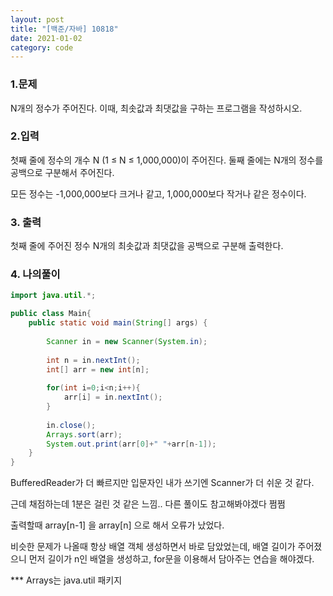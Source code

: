 ```yaml
---
layout: post
title: "[백준/자바] 10818"
date: 2021-01-02
category: code
---
```


### 1.문제

N개의 정수가 주어진다. 이때, 최솟값과 최댓값을 구하는 프로그램을 작성하시오.

### 2.입력

첫째 줄에 정수의 개수 N (1 ≤ N ≤ 1,000,000)이 주어진다. 둘째 줄에는 N개의 정수를 공백으로 구분해서 주어진다. 

모든 정수는 -1,000,000보다 크거나 같고, 1,000,000보다 작거나 같은 정수이다.

### 3. 출력

첫째 줄에 주어진 정수 N개의 최솟값과 최댓값을 공백으로 구분해 출력한다.

### 4. 나의풀이

````java
import java.util.*;

public class Main{
    public static void main(String[] args) {
        
        Scanner in = new Scanner(System.in);
        
        int n = in.nextInt();
        int[] arr = new int[n];
        
        for(int i=0;i<n;i++){
            arr[i] = in.nextInt();
        }
        
        in.close();
        Arrays.sort(arr);
        System.out.print(arr[0]+" "+arr[n-1]);
    }
}

````


BufferedReader가 더 빠르지만 입문자인 내가 쓰기엔 Scanner가 더 쉬운 것 같다. 

근데 채점하는데 1분은 걸린 것 같은 느낌.. 다른 풀이도 참고해봐야겠다 쩜쩜

출력할때 array[n-1] 을 array[n] 으로 해서 오류가 났었다. 

비슷한 문제가 나올때 항상 배열 객체 생성하면서 바로 담았었는데, 배열 길이가 주어졌으니 먼저 길이가 n인 배열을 생성하고, for문을 이용해서 담아주는 연습을 해야겠다.



*** Arrays는 java.util 패키지
